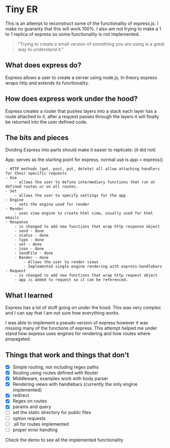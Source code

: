 # Tiny ER

This is an attempt to reconstruct some of the functionality of express.js. I make no guaranty that this will work 100%. I also am not trying to make a 1 to 1 replica of express so some functionality is not implemented.

> "Trying to create a small version of something you are using is a great way to understand it."

## What does express do?

Express allows a user to create a server using node.js, In theory express wraps http and extends its functionality.

## How does express work under the hood?

Express creates a router that pushes layers into a stack each layer has a route attached to it, after a request passes through the layers it will finally be returned into the user defined code.

## The bits and pieces

Dividing Express into parts should make it easier to replicate: (it did not)

App: serves as the starting point for express, normal use is app = express()
  
    - HTTP methods (get, post, put, delete) all allow attaching handlers for their specific requests
    - Use 
        - allows the user to define intermediary functions that run at defined routes or on all routes.
    - Set 
        - allows the user to specify settings for the app
    - Engine
        - sets the engine used for render
    - Render
        - uses view engine to create html view, usually used for html emails
    - Response
        - is changed to add new functions that wrap http response object
        - send - done
        - status - done
        - type - done
        - set - done
        - json - done
        - sendFile - done
        - Render - done
            - Allows the user to render views
            - Implemented single engine rendering with express-handlebars
    - Request
        - is changed to add new functions that wrap http request object
        - app is added to request so it can be referenced.
 

## What I learned

Express has a lot of stuff going on under the hood. This was very complex and I can say that I am not sure how everything works.

I was able to implement a pseudo version of express however it was missing many of the functions of express. This attempt helped me under stand how express uses engines for rendering and how routes where propagated. 

## Things that work and things that don't

- [x] Simple routing, not including regex paths
- [x] Routing using routes defined with Router
- [x] Middleware, examples work with body parser
- [x] Rendering views with handlebars (currently the only engine implemented)
- [x] redirect
- [x] Regex on routes
- [x] params and query
- [ ] set the static directory for public files 
- [ ] option requests
- [ ] .all for routes implemented
- [ ] proper error handling

Check the demo to see all the implemented functionality